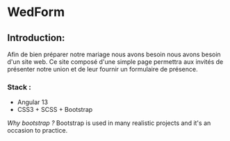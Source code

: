 # WedForm

## Introduction:
<p>Afin de bien préparer notre mariage nous avons besoin nous avons besoin d'un site web. Ce site composé d'une simple page permettra aux invités de présenter notre union et de leur fournir un formulaire de présence.</p>


### Stack :
- Angular 13
- CSS3 + SCSS + Bootstrap


*Why bootstrap ?* Bootstrap is used in many realistic projects and it's an occasion to practice. 
